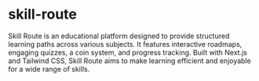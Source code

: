 # skill-route
Skill Route is an educational platform designed to provide structured learning paths across various subjects. It features interactive roadmaps, engaging quizzes, a coin system, and progress tracking. Built with Next.js and Tailwind CSS, Skill Route aims to make learning efficient and enjoyable for a wide range of skills.
